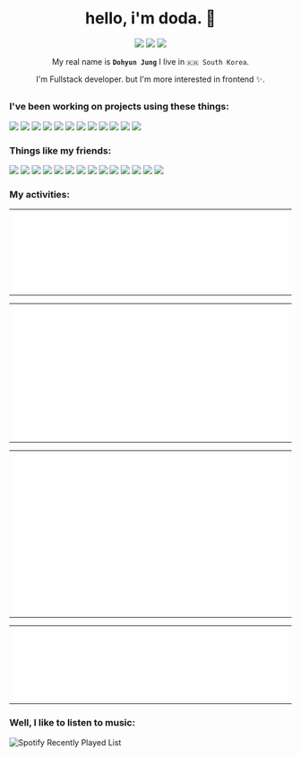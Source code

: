 <h1 align="center">hello, i'm doda. 👋</h1>

<p align="center">
  <a href="mailto:me@doda.dev"><img src="https://shields.io/badge/-e--mail-red?style=for-the-badge&logo=gmail&logoColor=fff&labelColor=333" /></a> <a href="https://github.com/ddarkr"><img src="https://shields.io/badge/-Github-181717?style=for-the-badge&logo=github&logoColor=fff&labelColor=333" /></a> <a href="https://gitlab.com/ddark"><img src="https://shields.io/badge/-Gitlab-FCA121?style=for-the-badge&logo=gitlab&logoColor=fff&labelColor=333" /></a>
</p>

<p align="center">My real name is <b><code>Dohyun Jung</code></b> I live in <code>🇰🇷 South Korea</code>.</p>

<p align="center">I'm Fullstack developer. but I'm more interested in frontend ✨.</p>

<h2></h2>

### I've been working on projects using these things:
<img src="https://img.shields.io/badge/-TypeScript-3178C6?style=flat-square&logo=TypeScript&logoColor=white" /> <img src="https://img.shields.io/badge/-React-20232a?style=flat-square&logo=React&logoColor=61DAFB" /> <img src="https://img.shields.io/badge/-Next.js-000?style=flat-square&logo=Next.js&logoColor=white" /> <img src="https://img.shields.io/badge/-Nest.js-E0234E?style=flat-square&logo=NestJS&logoColor=white" /> <img src="https://img.shields.io/badge/-Vue.js-4FC08D?style=flat-square&logo=Vue.js&logoColor=white" /> <img src="https://img.shields.io/badge/-Nuxt.js-00C58E?style=flat-square&logo=Nuxt.js&logoColor=white" /> <img src="https://img.shields.io/badge/-Laravel-FF2D20?style=flat-square&logo=Laravel&logoColor=white" /> <img src="https://img.shields.io/badge/-PHP-777BB4?style=flat-square&logo=PHP&logoColor=white" /> <img src="https://img.shields.io/badge/-Sass-CC6699?style=flat-square&logo=Sass&logoColor=white" /> <img src="https://img.shields.io/badge/-GraphQL-E10098?style=flat-square&logo=graphql&logoColor=white" /> <img src="https://img.shields.io/badge/-webpack-2b3a42?style=flat-square&logo=webpack&logoColor=8DD6F9" /> <img src="https://img.shields.io/badge/-styled_components-DB7093?style=flat-square&logo=styled-components&logoColor=white" />

### Things like my friends:

<img src="https://img.shields.io/badge/-Git-F05032?style=flat-square&logo=git&logoColor=white" /> <img src="https://img.shields.io/badge/-macOS-000?style=flat-square&logo=Apple&logoColor=white" /> <img src="https://img.shields.io/badge/-Ubuntu-E95420?style=flat-square&logo=Ubuntu&logoColor=white" /> <img src="https://img.shields.io/badge/-Brave_Browser-FB542B?style=flat-square&logo=brave&logoColor=white" /> <img src="https://img.shields.io/badge/-Prettier-F7B93E?style=flat-square&logo=prettier&logoColor=white" /> <img src="https://img.shields.io/badge/-Vercel-000?style=flat-square&logo=Vercel&logoColor=white" /> <img src="https://img.shields.io/badge/-AWS-232F3E?style=flat-square&logo=Amazon AWS&logoColor=white" /> <img src="https://img.shields.io/badge/-Android-3DDC84?style=flat-square&logo=Android&logoColor=fff" /> <img src="https://img.shields.io/badge/-Authy-EC1C24?style=flat-square&logo=Authy&logoColor=white" /> <img src="https://img.shields.io/badge/-Bitwarden-175DDC?style=flat-square&logo=Bitwarden&logoColor=white" /> <img src="https://img.shields.io/badge/-Cloudflare-F38020?style=flat-square&logo=Cloudflare&logoColor=white" /> <img src="https://img.shields.io/badge/-Notion-000?style=flat-square&logo=Notion&logoColor=white" /> <img src="https://img.shields.io/badge/-Figma-F24E1E?style=flat-square&logo=Figma&logoColor=white" /> <img src="https://img.shields.io/badge/-Docker-2496ED?style=flat-square&logo=Docker&logoColor=white" />

### My activities:

<table><tr><th><img src="https://github.com/ddarkr/ddarkr/blob/master/metrics/metrics.plugin.lines.svg" /></th></tr></table>

<table><tr><th><img src="https://github.com/ddarkr/ddarkr/blob/master/metrics/metrics.plugin.wakatime.svg" /></th></tr></table>

<table><tr><th><img src="https://github.com/ddarkr/ddarkr/blob/master/metrics/metrics.plugin.habits.charts.svg" /></th></tr></table>

<table><tr><th><img src="https://github.com/ddarkr/ddarkr/blob/master/metrics/metrics.plugin.languages.details.svg" /></th></tr></table>

### Well, I like to listen to music:
![Spotify Recently Played List](https://spotify-recently-played-readme.vercel.app/api?user=31vnqm7zkepf6xzerr77kyj45lym&count=3)
